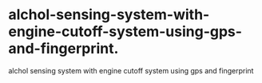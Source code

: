 # alchol-sensing-system-with-engine-cutoff-system-using-gps-and-fingerprint.
alchol sensing system with engine cutoff  system using gps and fingerprint 
